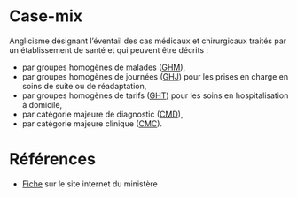 # Case-mix
<!-- SPDX-License-Identifier: MPL-2.0 -->

Anglicisme désignant l’éventail des cas médicaux et chirurgicaux traités par un établissement de santé et qui peuvent être décrits :
- par groupes homogènes de malades ([GHM](GHM.md)), 
- par groupes homogènes de journées ([GHJ](GHJ.md)) pour les prises en charge en soins de suite ou de réadaptation, 
- par groupes homogènes de tarifs ([GHT](GHT.md)) pour les soins en hospitalisation à domicile, 
- par catégorie majeure de diagnostic ([CMD](CMD.md)), 
- par catégorie majeure clinique ([CMC](CMC.md)). 

# Références

- [Fiche](https://solidarites-sante.gouv.fr/professionnels/gerer-un-etablissement-de-sante-medico-social/financement/financement-des-etablissements-de-sante-10795/financement-des-etablissements-de-sante-glossaire/article/case-mix) sur le site internet du ministère
